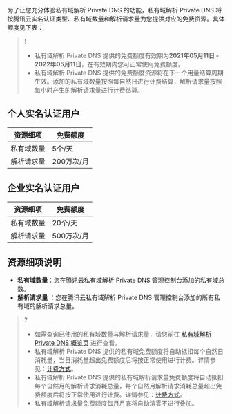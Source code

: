 为了让您充分体验私有域解析 Private DNS 的功能，私有域解析 Private DNS 将按腾讯云实名认证类型、私有域数量和解析请求量为您提供对应的免费资源。具体额度见下表：
>!
>- 私有域解析 Private DNS 提供的免费额度有效期为**2021年05月11日 - 2022年05月11日**，在有效期内您可正常使用免费额度。
>- 私有域解析 Private DNS 提供的免费额度资源将在下一个用量结算周期生效。添加的私有域数量按照每自然日进行计费结算，解析请求量按照每小时产生的解析请求量进行计费结算。
>
## 个人实名认证用户
| **资源细项** | 免费额度      |
| ------------ | ------------- |
| 私有域数量   |   5个/天  |
| 解析请求量       | 200万次/月|

## 企业实名认证用户

| **资源细项** | 免费额度     |
| ------------ | ------------- |
| 私有域数量   |   20个/天 |
| 解析请求量       | 500万次/月|

## 资源细项说明
- **私有域数量**：您在腾讯云私有域解析 Private DNS 管理控制台添加的私有域总数。
- **解析请求量** ：您在腾讯云私有域解析 Private DNS 管理控制台添加的所有私有域的解析请求总量。

>?
>- 如需查询已使用的私有域数量与解析请求量，请您前往 [私有域解析 Private DNS 概览页](https://console.cloud.tencent.com/privatedns) 进行查看。
>- 私有域解析 Private DNS 提供的私有域免费额度将自动抵扣每个自然日消耗量，当日消耗量超出免费额度后将按正常使用进行计费。详情参见：[计费方式](https://cloud.tencent.com/document/product/1338/50523#.E8.AE.A1.E8.B4.B9.E6.96.B9.E5.BC.8F)。
>- 私有域解析 Private DNS 提供的私有域解析请求量免费额度将自动抵扣每个自然月的解析请求消耗总量，每个自然月解析请求消耗总量超出免费额度后将按正常使用进行计费。详情参见：[计费方式](https://cloud.tencent.com/document/product/1338/50523#.E8.AE.A1.E8.B4.B9.E6.96.B9.E5.BC.8F)。
>- 私有域解析请求量免费额度每月月底将自动清零不进行叠加。





